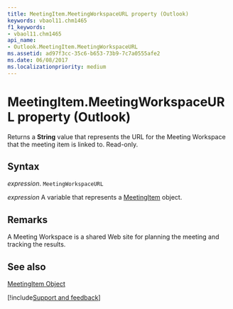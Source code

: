 ```yaml
---
title: MeetingItem.MeetingWorkspaceURL property (Outlook)
keywords: vbaol11.chm1465
f1_keywords:
- vbaol11.chm1465
api_name:
- Outlook.MeetingItem.MeetingWorkspaceURL
ms.assetid: ad97f3cc-35c6-b653-73b9-7c7a0555afe2
ms.date: 06/08/2017
ms.localizationpriority: medium
---
```



# MeetingItem.MeetingWorkspaceURL property (Outlook)

Returns a **String** value that represents the URL for the Meeting Workspace that the meeting item is linked to. Read-only.


## Syntax

_expression_. `MeetingWorkspaceURL`

_expression_ A variable that represents a [MeetingItem](Outlook.MeetingItem.md) object.


## Remarks

A Meeting Workspace is a shared Web site for planning the meeting and tracking the results.


## See also


[MeetingItem Object](Outlook.MeetingItem.md)

[!include[Support and feedback](~/includes/feedback-boilerplate.md)]